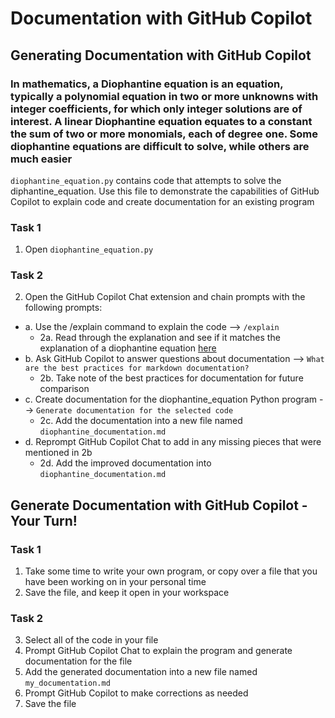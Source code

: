 # Documentation with GitHub Copilot

## Generating Documentation with GitHub Copilot

### In mathematics, a Diophantine equation is an equation, typically a polynomial equation in two or more unknowns with integer coefficients, for which only integer solutions are of interest. A linear Diophantine equation equates to a constant the sum of two or more monomials, each of degree one. Some diophantine equations are difficult to solve, while others are much easier

`diophantine_equation.py` contains code that attempts to solve the diphantine_equation. Use this file to demonstrate the capabilities of GitHub Copilot to explain code and create documentation for an existing program

### Task 1

1. Open `diophantine_equation.py`

### Task 2

2. Open the GitHub Copilot Chat extension and chain prompts with the following prompts: 

  - a. Use the /explain command to explain the code --> `/explain`
    - 2a. Read through the explanation and see if it matches the explanation of a diophantine equation [here](https://mathworld.wolfram.com/DiophantineEquation.html)
  - b. Ask GitHub Copilot to answer questions about documentation --> `What are the best practices for markdown documentation?`
    - 2b. Take note of the best practices for documentation for future comparison
  - c. Create documentation for the diophantine_equation Python program --> `Generate documentation for the selected code`
    - 2c. Add the documentation into a new file named `diophantine_documentation.md`
  - d. Reprompt GitHub Copilot Chat to add in any missing pieces that were mentioned in 2b
    - 2d. Add the improved documentation into `diophantine_documentation.md`


## Generate Documentation with GitHub Copilot - Your Turn!

### Task 1
1. Take some time to write your own program, or copy over a file that you have been working on in your personal time
2. Save the file, and keep it open in your workspace

### Task 2

3. Select all of the code in your file
4. Prompt GitHub Copilot Chat to explain the program and generate documentation for the file
5. Add the generated documentation into a new file named `my_documentation.md`
6. Prompt GitHub Copilot to make corrections as needed
7. Save the file